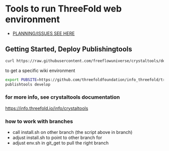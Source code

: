 # Tools to run ThreeFold web environment

- [PLANNING/ISSUES SEE HERE](https://circles.threefold.me/project/despiegk-product_publisher/issues)

## Getting Started, Deploy Publishingtools

```bash
curl https://raw.githubusercontent.com/freeflowuniverse/crystaltools/development/install.sh | bash
```


to get a specific wiki environment

```bash
export PUBSITE=https://github.com/threefoldfoundation/info_threefold/tree/development/wiki_config
publishtools develop
```
<!-- 
## Develop/Play in gitpod

- install gitpod extension to your browser
- click on the gitpod logo, it will give you this development environment

> to test do: ```./wiki_develop``` in the terminal, you will see the wiki in your browser

## to install

https://info.threefold.io/info/publishtools#/publishtools__install

short

```bash
curl https://raw.githubusercontent.com/freeflowuniverse/crystaltools/development/scripts/ct_init > /tmp/ct_init
source /tmp/ct_init
ct_help
```

will print which commands are available.

oneliner:

```bash
curl https://raw.githubusercontent.com/freeflowuniverse/crystaltools/development/scripts/ct_init > /tmp/ct_init && source /tmp/ct_init && ct_help
```
 -->


### for more info, see crystaltools documentation

https://info.threefold.io/info/crystaltools



### how to work with branches

- call install.sh on other branch (the script above in branch)
- adjust install.sh to point to other branch for 
- adjust env.sh in git_get to pull the right branch
<!-- 
## when sudo install

```bash
#or if sudo needed
curl https://raw.githubusercontent.com/freeflowuniverse/crystaltools/development/install.sh > /tmp/install.sh
sudo bash /tmp/install.sh
```

 -->

